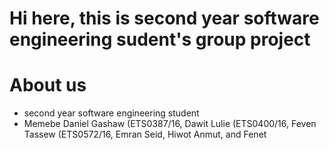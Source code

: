 # Hi here, this is second year software engineering sudent's group project

# About us
+ second year software engineering student
+ Memebe  Daniel Gashaw (ETS0387/16, Dawit Lulie (ETS0400/16, Feven Tassew (ETS0572/16, Emran Seid, Hiwot Anmut, and Fenet
